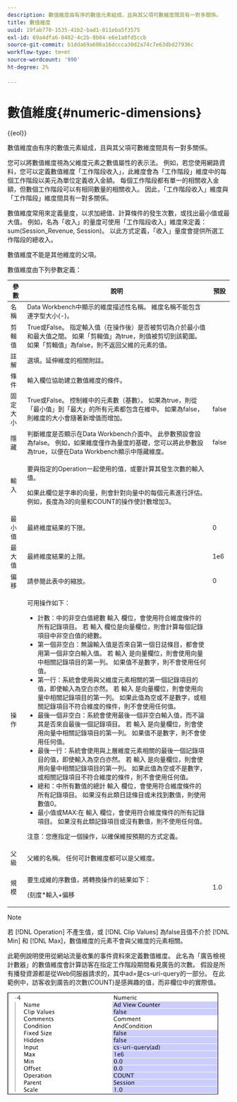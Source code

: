 ```yaml
---
description: 數值維度由有序的數值元素組成，且與其父項可數維度間具有一對多關係。
title: 數值維度
uuid: 19fab770-1535-41b2-bad1-811eba5f3575
exl-id: 69a4dfa6-8402-4c2b-8b04-e6e1a0fd5ccb
source-git-commit: b1dda69a606a16dccca30d2a74c7e63dbd27936c
workflow-type: tm+mt
source-wordcount: '990'
ht-degree: 2%

---
```


# 數值維度{#numeric-dimensions}

{{eol}}

數值維度由有序的數值元素組成，且與其父項可數維度間具有一對多關係。

您可以將數值維度視為父維度元素之數值屬性的表示法。 例如，若您使用網路資料，您可以定義數值維度「工作階段收入」，此維度會為「工作階段」維度中的每個工作階段以美元為單位定義收入金額。 每個工作階段都有單一的相關收入金額，但數個工作階段可以有相同數量的相關收入。 因此，「工作階段收入」維度與「工作階段」維度間具有一對多關係。

數值維度常用來定義量度，以求加總值、計算條件的發生次數，或找出最小值或最大值。 例如，名為「收入」的量度可使用「工作階段收入」維度來定義：sum(Session_Revenue, Session)。 以此方式定義，「收入」量度會提供所選工作階段的總收入。

數值維度不能是其他維度的父項。

數值維度由下列參數定義：

<table id="table_15B849DD0BFC4D57AD6CF28898901324"> 
 <thead> 
  <tr> 
   <th colname="col1" class="entry"> 參數 </th> 
   <th colname="col2" class="entry"> 說明 </th> 
   <th colname="col3" class="entry"> 預設 </th> 
  </tr> 
 </thead>
 <tbody> 
  <tr> 
   <td colname="col1"> 名稱 </td> 
   <td colname="col2"> Data Workbench中顯示的維度描述性名稱。 維度名稱不能包含連字型大小(-)。 </td> 
   <td colname="col3"> </td> 
  </tr> 
  <tr> 
   <td colname="col1"> 剪輯值 </td> 
   <td colname="col2"> True或False。 指定輸入值（在操作後）是否被剪切為介於最小值和最大值之間。 如果「剪輯值」為true，則值被剪切到該範圍。 如果「剪輯值」為false，則不返回父維的元素的值。 </td> 
   <td colname="col3"> </td> 
  </tr> 
  <tr> 
   <td colname="col1"> 註解 </td> 
   <td colname="col2"> 選填。延伸維度的相關附註。 </td> 
   <td colname="col3"> </td> 
  </tr> 
  <tr> 
   <td colname="col1"> 條件 </td> 
   <td colname="col2"> 輸入欄位協助建立數值維度的條件。 </td> 
   <td colname="col3"> </td> 
  </tr> 
  <tr> 
   <td colname="col1"> 固定大小 </td> 
   <td colname="col2"> True或False。 控制維中的元素數（基數）。 如果為true，則從「最小值」到「最大」的所有元素都包含在維中。 如果為false，則維度的大小會隨著新增值而增加。 </td> 
   <td colname="col3"> false </td> 
  </tr> 
  <tr> 
   <td colname="col1"> 隱藏 </td> 
   <td colname="col2"> 判斷維度是否顯示在Data Workbench介面中。 此參數預設會設為false。 例如，如果維度僅作為量度的基礎，您可以將此參數設為true，以便在Data Workbench顯示中隱藏維度。 </td> 
   <td colname="col3"> false </td> 
  </tr> 
  <tr> 
   <td colname="col1"> 輸入 </td> 
   <td colname="col2"> <p>要與指定的Operation一起使用的值，或要計算其發生次數的輸入值。 </p> <p> 如果此欄位是字串的向量，則會針對向量中的每個元素進行評估。 例如，長度為3的向量和COUNT的操作使計數增加3。 </p> </td> 
   <td colname="col3"> </td> 
  </tr> 
  <tr> 
   <td colname="col1"> 最小值 </td> 
   <td colname="col2"> 最終維度結果的下限。 </td> 
   <td colname="col3"> 0 </td> 
  </tr> 
  <tr> 
   <td colname="col1"> 最大值 </td> 
   <td colname="col2"> 最終維度結果的上限。 </td> 
   <td colname="col3"> 1e6 </td> 
  </tr> 
  <tr> 
   <td colname="col1"> 偏移 </td> 
   <td colname="col2"> 請參閱此表中的縮放。 </td> 
   <td colname="col3"> 0 </td> 
  </tr> 
  <tr> 
   <td colname="col1"> 操作 </td> 
   <td colname="col2"> <p>可用操作如下： </p> <p> 
     <ul id="ul_E04733E5E8824A2BAAB90D9356078D99"> 
      <li id="li_CAEE9167D45540BEAC538345F250B509"> 計數：中的非空白值總數 <span class="wintitle"> 輸入</span> 欄位，會使用符合維度條件的所有記錄項目。 若 <span class="wintitle"> 輸入</span> 欄位是向量欄位，則會計算每個記錄項目中非空白值的總數。 </li> 
      <li id="li_64A4D671E78642BD9A9334F8098450B9"> 第一個非空白：無論輸入值是否來自第一個日誌條目，都會使用第一個非空白輸入值。 若 <span class="wintitle"> 輸入</span> 是向量欄位，則會使用向量中相關記錄項目的第一列。 如果值不是數字，則不會使用任何值。 </li> 
      <li id="li_C967964729BD4A638FF78D8883CE513F"> 第一行：系統會使用與父維度元素相關的第一個記錄項目的值，即使輸入為空白亦然。 若 <span class="wintitle"> 輸入</span> 是向量欄位，則會使用向量中相關記錄項目的第一列。 如果此值為空或不是數字，或相關記錄項目不符合維度的條件，則不會使用任何值。 </li> 
      <li id="li_74171B17F480478B8547E1A361B22DA4"> 最後一個非空白：系統會使用最後一個非空白輸入值，而不論其是否來自最後一個記錄項目。 若 <span class="wintitle"> 輸入</span> 是向量欄位，則會使用向量中相關記錄項目的第一列。 如果值不是數字，則不會使用任何值。 </li> 
      <li id="li_1253ECF507BD4BBF97CBB2FA12915045"> 最後一行：系統會使用與上層維度元素相關的最後一個記錄項目的值，即使輸入為空白亦然。 若 <span class="wintitle"> 輸入</span> 是向量欄位，則會使用向量中相關記錄項目的第一列。 如果此值為空或不是數字，或相關記錄項目不符合維度的條件，則不會使用任何值。 </li> 
      <li id="li_20819E3944544F98853D6A02814F47B2"> 總和：中所有數值的總計 <span class="wintitle"> 輸入</span> 欄位，會使用符合維度條件的所有記錄項目。 如果沒有此類日誌條目或未找到數值，則使用數值0。 </li> 
      <li id="li_086C2E57604B4645A9203A984C6F9A04">最小值或MAX:在 <span class="wintitle"> 輸入</span> 欄位，會使用符合維度條件的所有記錄項目。 如果沒有此類記錄項目或沒有數值，則不使用任何值。 </li> 
     </ul> </p> <p> <p>注意：您應指定一個操作，以確保維按預期的方式定義。 </p> </p> </td> 
   <td colname="col3"> </td> 
  </tr> 
  <tr> 
   <td colname="col1"> 父級 </td> 
   <td colname="col2"> 父維的名稱。 任何可計數維度都可以是父維度。 </td> 
   <td colname="col3"> </td> 
  </tr> 
  <tr> 
   <td colname="col1"> 規模 </td> 
   <td colname="col2"> <p>要生成維的序數值，將轉換操作的結果如下： </p> <p> (刻度*輸入+偏移 </p> </td> 
   <td colname="col3"> 1.0 </td> 
  </tr> 
 </tbody> 
</table>

>[!NOTE]
>
>若 [!DNL Operation] 不產生值，或 [!DNL Clip Values] 為false且值不介於 [!DNL Min] 和 [!DNL Max]，數值維度的元素不會與父維度的元素相關。

此範例說明使用從網站流量收集的事件資料來定義數值維度。 此名為「廣告檢視計數器」的數值維度會計算訪客在指定工作階段期間看見廣告的次數。 假設是所有播發資源都是從Web伺服器請求的，其中ad=是cs-uri-query的一部分。 在此範例中，訪客收到廣告的次數(COUNT)是感興趣的值，而非欄位中的實際值。

![](assets/cfg_Transformation_Dim_Numeric.png)
